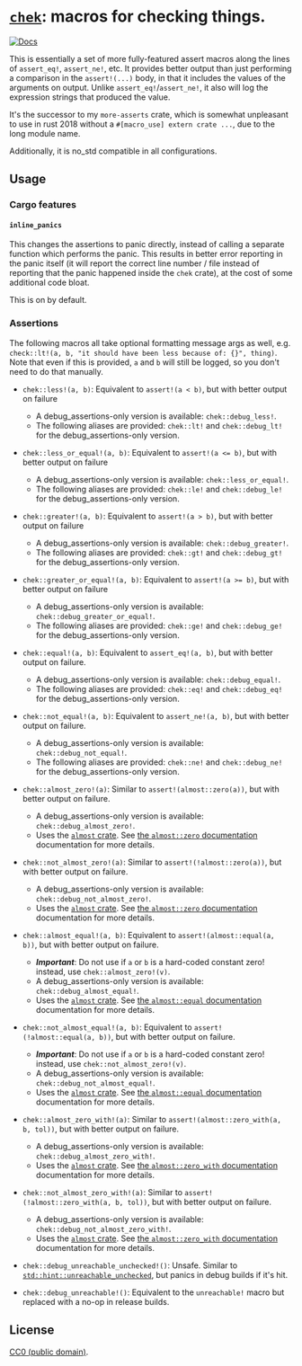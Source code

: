 # [`chek`](https://crates.io/crates/chek): macros for checking things.

[![Docs](https://docs.rs/chek/badge.svg)](https://docs.rs/chek)

This is essentially a set of more fully-featured assert macros along the lines
of `assert_eq!`, `assert_ne!`, etc. It provides better output than just
performing a comparison in the `assert!(...)` body, in that it includes the
values of the arguments on output. Unlike `assert_eq!`/`assert_ne!`, it also
will log the expression strings that produced the value.

It's the successor to my `more-asserts` crate, which is somewhat unpleasant to use
in rust 2018 without a `#[macro_use] extern crate ...`, due to the long module name.

Additionally, it is no_std compatible in all configurations.

## Usage

### Cargo features

#### `inline_panics`
This changes the assertions to panic directly, instead of calling a separate
function which performs the panic. This results in better error reporting in the
panic itself (it will report the correct line number / file instead of reporting
that the panic happened inside the `chek` crate), at the cost of some additional
code bloat.

This is on by default.

### Assertions

The following macros all take optional formatting message args as well, e.g.
`check::lt!(a, b, "it should have been less because of: {}", thing)`. Note that
even if this is provided, `a` and `b` will still be logged, so you don't need to
do that manually.

- `chek::less!(a, b)`: Equivalent to `assert!(a < b)`, but with better output on failure
    - A debug_assertions-only version is available: `chek::debug_less!`.
    - The following aliases are provided: `chek::lt!` and `chek::debug_lt!` for the debug_assertions-only version.

- `chek::less_or_equal!(a, b)`: Equivalent to `assert!(a <= b)`, but with better output on failure
    - A debug_assertions-only version is available: `chek::less_or_equal!`.
    - The following aliases are provided: `chek::le!` and `chek::debug_le!` for the debug_assertions-only version.

- `chek::greater!(a, b)`: Equivalent to `assert!(a > b)`, but with better output on failure
    - A debug_assertions-only version is available: `chek::debug_greater!`.
    - The following aliases are provided: `chek::gt!` and `chek::debug_gt!` for the debug_assertions-only version.

- `chek::greater_or_equal!(a, b)`: Equivalent to `assert!(a >= b)`, but with better output on failure
    - A debug_assertions-only version is available: `chek::debug_greater_or_equal!`.
    - The following aliases are provided: `chek::ge!` and `chek::debug_ge!` for the debug_assertions-only version.

- `chek::equal!(a, b)`: Equivalent to `assert_eq!(a, b)`, but with better output on failure.
    - A debug_assertions-only version is available: `chek::debug_equal!`.
    - The following aliases are provided: `chek::eq!` and `chek::debug_eq!` for the debug_assertions-only version.

- `chek::not_equal!(a, b)`: Equivalent to `assert_ne!(a, b)`, but with better output on failure.
    - A debug_assertions-only version is available: `chek::debug_not_equal!`.
    - The following aliases are provided: `chek::ne!` and `chek::debug_ne!` for the debug_assertions-only version.

- `chek::almost_zero!(a)`: Similar to `assert!(almost::zero(a))`, but with better output on failure.
    - A debug_assertions-only version is available: `chek::debug_almost_zero!`.
    - Uses the [`almost` crate](https://crates.io/crates/almost). See [the `almost::zero` documentation](https://docs.rs/almost/%2a/almost/fn.zero.html) documentation for more details.

- `chek::not_almost_zero!(a)`: Similar to `assert!(!almost::zero(a))`, but with better output on failure.
    - A debug_assertions-only version is available: `chek::debug_not_almost_zero!`.
    - Uses the [`almost` crate](https://crates.io/crates/almost). See [the `almost::zero` documentation](https://docs.rs/almost/%2a/almost/fn.zero.html) documentation for more details.

- `chek::almost_equal!(a, b)`: Equivalent to `assert!(almost::equal(a, b))`, but with better output on failure.
    - **_Important_**: Do not use if `a` or `b` is a hard-coded constant zero! instead, use `chek::almost_zero!(v)`.
    - A debug_assertions-only version is available: `chek::debug_almost_equal!`.
    - Uses the [`almost` crate](https://crates.io/crates/almost). See [the `almost::equal` documentation](https://docs.rs/almost/%2a/almost/fn.equal.html) documentation for more details.

- `chek::not_almost_equal!(a, b)`: Equivalent to `assert!(!almost::equal(a, b))`, but with better output on failure.
    - **_Important_**: Do not use if `a` or `b` is a hard-coded constant zero! instead, use `chek::not_almost_zero!(v)`.
    - A debug_assertions-only version is available: `chek::debug_not_almost_equal!`.
    - Uses the [`almost` crate](https://crates.io/crates/almost). See [the `almost::equal` documentation](https://docs.rs/almost/%2a/almost/fn.equal.html) documentation for more details.

- `chek::almost_zero_with!(a)`: Similar to `assert!(almost::zero_with(a, b, tol))`, but with better output on failure.
    - A debug_assertions-only version is available: `chek::debug_almost_zero_with!`.
    - Uses the [`almost` crate](https://crates.io/crates/almost). See [the `almost::zero_with` documentation](https://docs.rs/almost/%2a/almost/fn.zero_with.html) documentation for more details.

- `chek::not_almost_zero_with!(a)`: Similar to `assert!(!almost::zero_with(a, b, tol))`, but with better output on failure.
    - A debug_assertions-only version is available: `chek::debug_not_almost_zero_with!`.
    - Uses the [`almost` crate](https://crates.io/crates/almost). See [the `almost::zero_with` documentation](https://docs.rs/almost/%2a/almost/fn.zero_with.html) documentation for more details.

- `chek::debug_unreachable_unchecked!()`: Unsafe. Similar to [`std::hint::unreachable_unchecked`](https://doc.rust-lang.org/stable/std/hint/fn.unreachable_unchecked.html), but panics in debug builds if it's hit.

- `chek::debug_unreachable!()`: Equivalent to the `unreachable!` macro but replaced with a no-op in release builds.

## License

[CC0 (public domain)](https://creativecommons.org/publicdomain/zero/1.0/).
